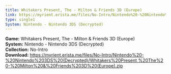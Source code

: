 ```yaml
---
title: Whitakers Present, The - Milton & Friends 3D (Europe)
link: https://myrient.erista.me/files/No-Intro/Nintendo%20-%20Nintendo%203DS%20(Decrypted)/Whitakers%20Present,%20The%20-%20Milton%20&%20Friends%203D%20(Europe).zip
type: single1
System: Nintendo - Nintendo 3DS (Decrypted)
---
```

<b>Game:</b> Whitakers Present, The - Milton & Friends 3D (Europe)<br>
<b>System:</b> Nintendo - Nintendo 3DS (Decrypted)<br>
<b>Collection:</b> No-Intro<br>
<b>Download:</b> https://myrient.erista.me/files/No-Intro/Nintendo%20-%20Nintendo%203DS%20(Decrypted)/Whitakers%20Present,%20The%20-%20Milton%20&%20Friends%203D%20(Europe).zip